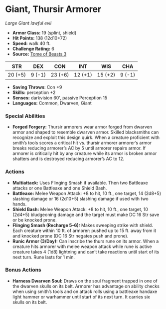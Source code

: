 # Giant, Thursir Armorer

*Large* *Giant* *lawful evil*

- **Armor Class:** 19 (splint, shield)
- **Hit Points:** 138 (12d10+72)
- **Speed:** walk 40 ft.
- **Challenge Rating:** 6
- **Source:** [Tome of Beasts 3](https://koboldpress.com/kpstore/product/tome-of-beasts-2-for-5th-edition/)

| STR | DEX | CON | INT | WIS | CHA |
| --- | --- | --- | --- | --- | --- |
| 20 (+5) | 9 (-1) | 23 (+6) | 12 (+1) | 15 (+2) | 9 (-1) |

- **Saving Throws**: Con +9
- **Skills:** perception +2
- **Senses:** darkvision 60', passive Perception 15
- **Languages:** Common, Dwarven, Giant
### Special Abilities
- **Forged Forgery:** Thursir armorers wear armor forged from dwarven armor and shaped to resemble dwarven armor. Skilled blacksmiths can recognize and exploit this design quirk. When a creature proficient with smith’s tools scores a critical hit vs. thursir armorer armorer’s armor breaks reducing armorer’s AC by 5 until armorer repairs armor. If armorer is critically hit by any creature while its armor is broken armor shatters and is destroyed reducing armorer’s AC to 12.
### Actions
- **Multiattack:** Uses Flinging Smash if available. Then two Battleaxe attacks or one Battleaxe and one Shield Bash.
- **Battleaxe:** Melee Weapon Attack: +8 to hit, 10 ft., one target, 14 (2d8+5) slashing damage or 16 (2d10+5) slashing damage if used with two hands.
- **Shield Bash:** Melee Weapon Attack: +8 to hit, 10 ft., one target, 10 (2d4+5) bludgeoning damage and the target must make DC 16 Str save or be knocked prone.
- **Flinging Smash (Recharge 5–6):** Makes sweeping strike with shield. Each creature within 10 ft. of armorer: pushed up to 15 ft. away from it and knocked prone (DC 16 Str negates push and prone).
- **Runic Armor (3/Day):** Can inscribe the thurs rune on its armor. When a creature hits armorer with melee weapon attack while rune is active creature takes 4 (1d8) lightning and can’t take reactions until start of its next turn. Rune lasts for 1 min.
### Bonus Actions
- **Harness Dwarven Soul:** Draws on the soul fragment trapped in one of the dwarven skulls on its belt. Armorer has advantage on ability checks when using smith’s tools and on attack rolls using a battleaxe handaxe light hammer or warhammer until start of its next turn. It carries six skulls on its belt.
